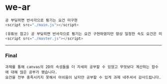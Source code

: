 # we-ar

```JavaScript
공 부딪히면 반사각으로 튕기는 요건 미구현
<script src="./main.js"></script>

(유튜브 참고) 공 부딪히면 반사각으로 튕기는 요건 구현하였지만 항상 일정한 속도 요건은 미구현
<script src="./master.js"></script>
```
------
###  Final
```
과제를 통해 canvas의 2D의 속성들을 더 자세히 공부할 수 있었고 무엇보다 계산하는 함수에 대해 많은 공부가 됐습니다.
요건을 전부 충족시키지 못해서 아쉬움이 남지만 공부할 수 있게 과제 내주셔서 감사드립니다.
```


